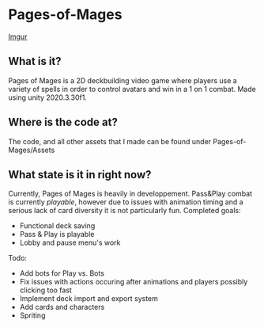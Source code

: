 # Pages-of-Mages
[Imgur](https://imgur.com/aHnlALy)

## What is it?
Pages of Mages is a 2D deckbuilding video game where players use a variety of spells in order to control avatars and win in a 1 on 1 combat. Made using unity 2020.3.30f1. 

## Where is the code at?
The code, and all other assets that I made can be found under Pages-of-Mages/Assets

## What state is it in right now?
Currently, Pages of Mages is heavily in developpement. Pass&Play combat is currently *playable*, however due to issues with animation timing and a serious lack of card diversity it is not particularly fun. 
Completed goals:
- Functional deck saving
- Pass & Play is playable
- Lobby and pause menu's work

Todo:
- Add bots for Play vs. Bots
- Fix issues with actions occuring after animations and players possibly clicking too fast
- Implement deck import and export system
- Add cards and characters
- Spriting
